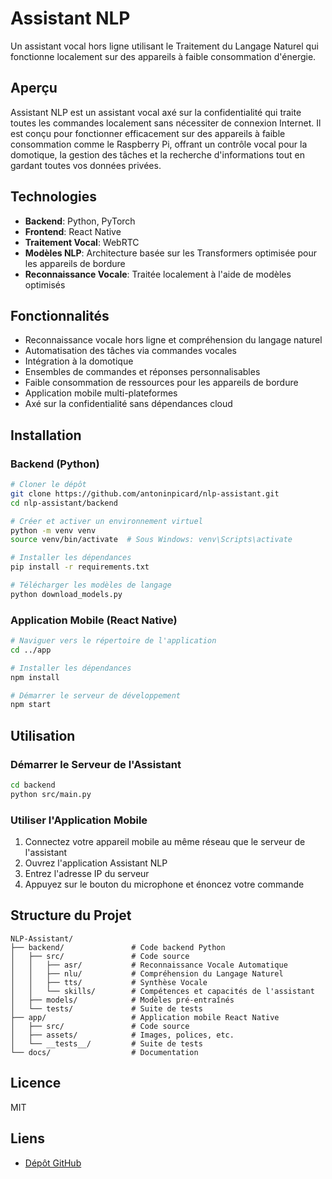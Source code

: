 # Assistant NLP

Un assistant vocal hors ligne utilisant le Traitement du Langage Naturel qui fonctionne localement sur des appareils à faible consommation d'énergie.

## Aperçu
Assistant NLP est un assistant vocal axé sur la confidentialité qui traite toutes les commandes localement sans nécessiter de connexion Internet. Il est conçu pour fonctionner efficacement sur des appareils à faible consommation comme le Raspberry Pi, offrant un contrôle vocal pour la domotique, la gestion des tâches et la recherche d'informations tout en gardant toutes vos données privées.

## Technologies
- **Backend**: Python, PyTorch
- **Frontend**: React Native
- **Traitement Vocal**: WebRTC
- **Modèles NLP**: Architecture basée sur les Transformers optimisée pour les appareils de bordure
- **Reconnaissance Vocale**: Traitée localement à l'aide de modèles optimisés

## Fonctionnalités
- Reconnaissance vocale hors ligne et compréhension du langage naturel
- Automatisation des tâches via commandes vocales
- Intégration à la domotique
- Ensembles de commandes et réponses personnalisables
- Faible consommation de ressources pour les appareils de bordure
- Application mobile multi-plateformes
- Axé sur la confidentialité sans dépendances cloud

## Installation

### Backend (Python)
```bash
# Cloner le dépôt
git clone https://github.com/antoninpicard/nlp-assistant.git
cd nlp-assistant/backend

# Créer et activer un environnement virtuel
python -m venv venv
source venv/bin/activate  # Sous Windows: venv\Scripts\activate

# Installer les dépendances
pip install -r requirements.txt

# Télécharger les modèles de langage
python download_models.py
```

### Application Mobile (React Native)
```bash
# Naviguer vers le répertoire de l'application
cd ../app

# Installer les dépendances
npm install

# Démarrer le serveur de développement
npm start
```

## Utilisation

### Démarrer le Serveur de l'Assistant
```bash
cd backend
python src/main.py
```

### Utiliser l'Application Mobile
1. Connectez votre appareil mobile au même réseau que le serveur de l'assistant
2. Ouvrez l'application Assistant NLP
3. Entrez l'adresse IP du serveur
4. Appuyez sur le bouton du microphone et énoncez votre commande

## Structure du Projet
```
NLP-Assistant/
├── backend/               # Code backend Python
│   ├── src/               # Code source
│   │   ├── asr/           # Reconnaissance Vocale Automatique
│   │   ├── nlu/           # Compréhension du Langage Naturel
│   │   ├── tts/           # Synthèse Vocale
│   │   └── skills/        # Compétences et capacités de l'assistant
│   ├── models/            # Modèles pré-entraînés
│   └── tests/             # Suite de tests
├── app/                   # Application mobile React Native
│   ├── src/               # Code source
│   ├── assets/            # Images, polices, etc.
│   └── __tests__/         # Suite de tests
└── docs/                  # Documentation
```

## Licence
MIT

## Liens
- [Dépôt GitHub](https://github.com/antoninpicard/nlp-assistant)
